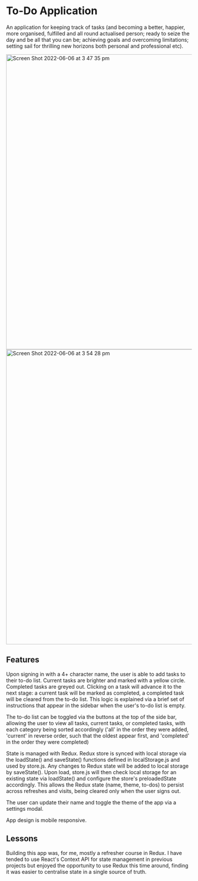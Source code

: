 # To-Do Application

An application for keeping track of tasks (and becoming a better, happier, more organised, fulfilled and all round actualised person; ready to seize the day and be all that you can be; achieving goals and overcoming limitations; setting sail for thrilling new horizons both personal and professional etc).

<img width="800" alt="Screen Shot 2022-06-06 at 3 47 35 pm" src="https://user-images.githubusercontent.com/78640728/172119783-e82156a7-0e09-459a-b456-f4c57484195a.png">
<br>
<img width="800" alt="Screen Shot 2022-06-06 at 3 54 28 pm" src="https://user-images.githubusercontent.com/78640728/172119853-77ff1e9d-7745-4e4d-95a8-e3e6d5306b56.png">


## Features

Upon signing in with a 4+ character name, the user is able to add tasks to their to-do list. Current tasks are brighter and marked with a yellow circle. Completed tasks are greyed out. Clicking on a task will advance it to the next stage: a current task will be marked as completed, a completed task will be cleared from the to-do list. This logic is explained via a brief set of instructions that appear in the sidebar when the user's to-do list is empty. 

The to-do list can be toggled via the buttons at the top of the side bar, allowing the user to view all tasks, current tasks, or completed tasks, with each category being sorted accordingly ('all' in the order they were added, 'current' in reverse order, such that the oldest appear first, and 'completed' in the order they were completed)

State is managed with Redux. Redux store is synced with local storage via the loadState() and saveState() functions defined in localStorage.js and used by store.js. Any changes to Redux state will be added to local storage by saveState(). Upon load, store.js will then check local storage for an existing state via loadState() and configure the store's preloadedState accordingly. This allows the Redux state (name, theme, to-dos) to persist across refreshes and visits, being cleared only when the user signs out.

The user can update their name and toggle the theme of the app via a settings modal.

App design is mobile responsive.

## Lessons

Building this app was, for me, mostly a refresher course in Redux. I have tended to use React's Context API for state management in previous projects but enjoyed the opportunity to use Redux this time around, finding it was easier to centralise state in a single source of truth.

